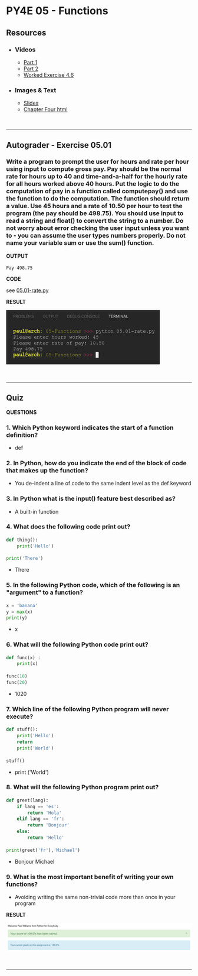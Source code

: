 # PY4E 05 - Functions
## Resources

- ### Videos
  - [Part 1](https://youtu.be/5Kzw-0-DQAk)
  - [Part 2](https://youtu.be/AJVNYRqn8kM)
  - [Worked Exercise 4.6](https://youtu.be/l93PhBUJ_S0)
- ### Images & Text
  - [Slides](../Resources/Slides/Pythonlearn-04-Functions.pptx)
  - [Chapter Four html](https://www.py4e.com/html3/04-functions)

<br>

---

## Autograder - Exercise 05.01

### Write a program to prompt the user for hours and rate per hour using input to compute gross pay. Pay should be the normal rate for hours up to 40 and time-and-a-half for the hourly rate for all hours worked above 40 hours. Put the logic to do the computation of pay in a function called computepay() and use the function to do the computation. The function should return a value. Use 45 hours and a rate of 10.50 per hour to test the program (the pay should be 498.75). You should use input to read a string and float() to convert the string to a number. Do not worry about error checking the user input unless you want to - you can assume the user types numbers properly. Do not name your variable sum or use the sum() function.

**OUTPUT**

`Pay 498.75`

**CODE**

see [05.01-rate.py](05.01-rate.py)

**RESULT**

![Console Output](05.01-ConsoleOutput.png)

<br>

---

## Quiz

**QUESTIONS**

### 1.  Which Python keyword indicates the start of a function definition?

  - def

### 2. In Python, how do you indicate the end of the block of code that makes up the function?

  - You de-indent a line of code to the same indent level as the def keyword

### 3. In Python what is the input() feature best described as?

  - A built-in function

### 4. What does the following code print out?

```python
def thing():
    print('Hello')
 
print('There')
```

- There

### 5. In the following Python code, which of the following is an "argument" to a function?

```python
x = 'banana'
y = max(x)
print(y)
```
  - x

### 6. What will the following Python code print out?

```python
def func(x) :
    print(x)
 
func(10)
func(20)
```

  - 1020

### 7. Which line of the following Python program will never execute?

```python
def stuff():
    print('Hello')
    return
    print('World')
 
stuff()
```

  - print ('World')

### 8. What will the following Python program print out?

```python
def greet(lang):
    if lang == 'es':
        return 'Hola'
    elif lang == 'fr':
        return 'Bonjour'
    else:
        return 'Hello'
 
print(greet('fr'),'Michael')
```
  - Bonjour Michael
  
### 9. What is the most important benefit of writing your own functions?

  - Avoiding writing the same non-trivial code more than once in your program

**RESULT**

![Quiz Result](05.02-QuizResult.png)

<br>

---